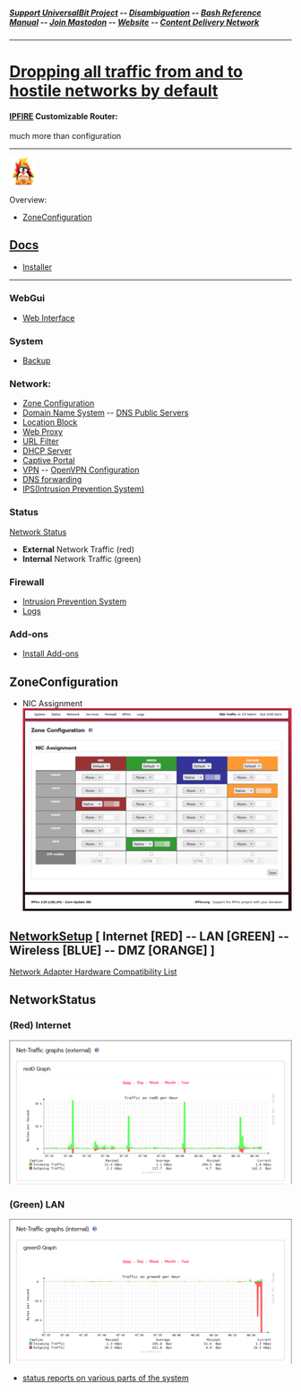 ##### [Support UniversalBit Project](https://github.com/universalbit-dev/universalbit-dev/tree/main/support) -- [Disambiguation](https://en.wikipedia.org/wiki/Wikipedia:Disambiguation) -- [Bash Reference Manual](https://www.gnu.org/software/bash/manual/html_node/index.html) -- [Join Mastodon](https://mastodon.social/invite/wTHp2hSD) -- [Website](https://www.universalbit.it/) -- [Content Delivery Network](https://www.universalbitcdn.it/)
---
# [Dropping all traffic from and to hostile networks by default](https://www.ipfire.org/blog/introducing-elementary-network-protection-dropping-all-traffic-from-and-to-hostile-networks-by-default)


#### [IPFIRE](https://www.ipfire.org/) Customizable Router:
much more than configuration

---
<img src="https://github.com/universalbit-dev/universalbit-dev/blob/main/ipfire/images/ipfire.png" width="10%"></img>


Overview:
* [ZoneConfiguration](#ZoneConfiguration)



## [Docs](https://www.ipfire.org/docs)
* [Installer](https://www.ipfire.org/docs/installation/step3)
---
### WebGui
* [Web Interface](https://www.ipfire.org/docs/configuration)
### System
* [Backup](https://www.ipfire.org/docs/configuration/system/backup)
### Network:
* [Zone Configuration](https://www.ipfire.org/docs/configuration/network/zoneconf)
* [Domain Name System](https://www.ipfire.org/docs/configuration/network/dns-server) -- [DNS Public Servers](https://www.ipfire.org/docs/dns/public-servers) 
* [Location Block](https://www.ipfire.org/docs/configuration/firewall/geoip-block)
* [Web Proxy](https://www.ipfire.org/docs/configuration/network/proxy)
* [URL Filter](https://www.ipfire.org/docs/configuration/network/proxy/url-filter)
* [DHCP Server](https://www.ipfire.org/docs/configuration/network/dhcp)
* [Captive Portal](https://www.ipfire.org/docs/configuration/network/captive)
* [VPN](https://www.ipfire.org/docs/configuration/services/openvpn) -- [OpenVPN Configuration](https://www.ipfire.org/docs/configuration/services/openvpn/config)
* [DNS forwarding](https://www.ipfire.org/docs/configuration/network/dnsforward)
* [IPS(Intrusion Prevention System)](https://www.ipfire.org/docs/configuration/firewall/ips)

### Status
[Network Status](#NetworkStatus)
* <strong>External</strong> Network Traffic (red)
* <strong>Internal</strong> Network Traffic (green)
  

### Firewall
* [Intrusion Prevention System](https://www.ipfire.org/docs/configuration/firewall/ips)
* [Logs](https://www.ipfire.org/docs/configuration/logs/firewall)
### Add-ons
* [Install Add-ons](https://www.ipfire.org/docs/search?q=install+addon)


## ZoneConfiguration 
* NIC Assignment
<img src="https://github.com/universalbit-dev/universalbit-dev/blob/main/ipfire/nic/images/4_Zone_Configuration.png" width="auto"></img>


## [NetworkSetup](https://www.ipfire.org/docs/installation/step5) [ Internet [RED] -- LAN [GREEN] -- Wireless [BLUE] -- DMZ [ORANGE] ]
                                                                  

[Network Adapter Hardware Compatibility List](https://www.ipfire.org/docs/hardware/networking)

## NetworkStatus

### (Red) Internet
<img src="https://github.com/universalbit-dev/universalbit-dev/blob/main/ipfire/images/status_external_traffic.png" width="auto"></img>

### (Green) LAN
<img src="https://github.com/universalbit-dev/universalbit-dev/blob/main/ipfire/images/status_internal_traffic.png"></img>

* [status reports on various parts of the system](https://www.ipfire.org/docs/configuration/status)




